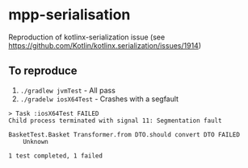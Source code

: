 # mpp-serialisation
Reproduction of kotlinx-serialization issue (see https://github.com/Kotlin/kotlinx.serialization/issues/1914)

## To reproduce

1. `./gradlew jvmTest` - All pass
2. `./gradelw iosX64Test` - Crashes with a segfault

```shell
> Task :iosX64Test FAILED
Child process terminated with signal 11: Segmentation fault

BasketTest.Basket Transformer.from DTO.should convert DTO FAILED
    Unknown

1 test completed, 1 failed
```
